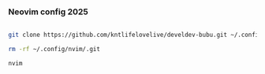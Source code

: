 ### Neovim config 2025 

```bash

git clone https://github.com/kntlifelovelive/develdev-bubu.git ~/.config/nvim

rm -rf ~/.config/nvim/.git

nvim


```
